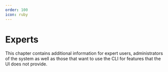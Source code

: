 ```yaml
---
order: 100
icon: ruby
---
```


# Experts

This chapter contains additional information for expert users, administrators of the system as well as those that want to use the CLI for features that the UI does not provide.
